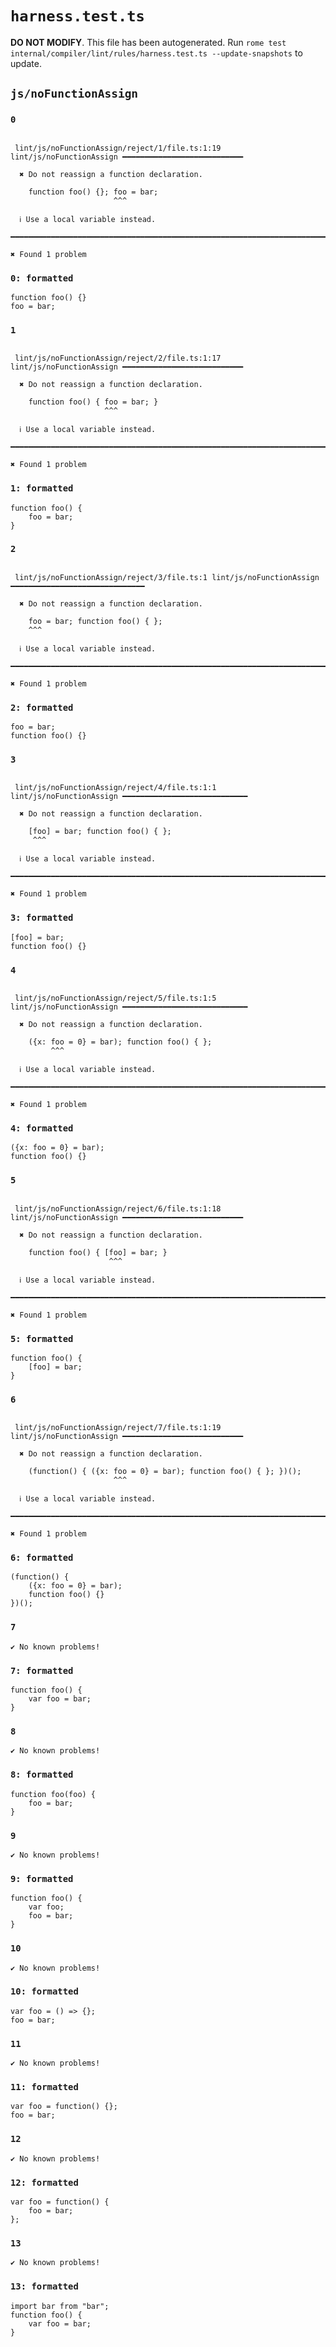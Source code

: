 # `harness.test.ts`

**DO NOT MODIFY**. This file has been autogenerated. Run `rome test internal/compiler/lint/rules/harness.test.ts --update-snapshots` to update.

## `js/noFunctionAssign`

### `0`

```

 lint/js/noFunctionAssign/reject/1/file.ts:1:19 lint/js/noFunctionAssign ━━━━━━━━━━━━━━━━━━━━━━━━━━━

  ✖ Do not reassign a function declaration.

    function foo() {}; foo = bar;
                       ^^^

  ℹ Use a local variable instead.

━━━━━━━━━━━━━━━━━━━━━━━━━━━━━━━━━━━━━━━━━━━━━━━━━━━━━━━━━━━━━━━━━━━━━━━━━━━━━━━━━━━━━━━━━━━━━━━━━━━━

✖ Found 1 problem

```

### `0: formatted`

```
function foo() {}
foo = bar;

```

### `1`

```

 lint/js/noFunctionAssign/reject/2/file.ts:1:17 lint/js/noFunctionAssign ━━━━━━━━━━━━━━━━━━━━━━━━━━━

  ✖ Do not reassign a function declaration.

    function foo() { foo = bar; }
                     ^^^

  ℹ Use a local variable instead.

━━━━━━━━━━━━━━━━━━━━━━━━━━━━━━━━━━━━━━━━━━━━━━━━━━━━━━━━━━━━━━━━━━━━━━━━━━━━━━━━━━━━━━━━━━━━━━━━━━━━

✖ Found 1 problem

```

### `1: formatted`

```
function foo() {
	foo = bar;
}

```

### `2`

```

 lint/js/noFunctionAssign/reject/3/file.ts:1 lint/js/noFunctionAssign ━━━━━━━━━━━━━━━━━━━━━━━━━━━━━━

  ✖ Do not reassign a function declaration.

    foo = bar; function foo() { };
    ^^^

  ℹ Use a local variable instead.

━━━━━━━━━━━━━━━━━━━━━━━━━━━━━━━━━━━━━━━━━━━━━━━━━━━━━━━━━━━━━━━━━━━━━━━━━━━━━━━━━━━━━━━━━━━━━━━━━━━━

✖ Found 1 problem

```

### `2: formatted`

```
foo = bar;
function foo() {}

```

### `3`

```

 lint/js/noFunctionAssign/reject/4/file.ts:1:1 lint/js/noFunctionAssign ━━━━━━━━━━━━━━━━━━━━━━━━━━━━

  ✖ Do not reassign a function declaration.

    [foo] = bar; function foo() { };
     ^^^

  ℹ Use a local variable instead.

━━━━━━━━━━━━━━━━━━━━━━━━━━━━━━━━━━━━━━━━━━━━━━━━━━━━━━━━━━━━━━━━━━━━━━━━━━━━━━━━━━━━━━━━━━━━━━━━━━━━

✖ Found 1 problem

```

### `3: formatted`

```
[foo] = bar;
function foo() {}

```

### `4`

```

 lint/js/noFunctionAssign/reject/5/file.ts:1:5 lint/js/noFunctionAssign ━━━━━━━━━━━━━━━━━━━━━━━━━━━━

  ✖ Do not reassign a function declaration.

    ({x: foo = 0} = bar); function foo() { };
         ^^^

  ℹ Use a local variable instead.

━━━━━━━━━━━━━━━━━━━━━━━━━━━━━━━━━━━━━━━━━━━━━━━━━━━━━━━━━━━━━━━━━━━━━━━━━━━━━━━━━━━━━━━━━━━━━━━━━━━━

✖ Found 1 problem

```

### `4: formatted`

```
({x: foo = 0} = bar);
function foo() {}

```

### `5`

```

 lint/js/noFunctionAssign/reject/6/file.ts:1:18 lint/js/noFunctionAssign ━━━━━━━━━━━━━━━━━━━━━━━━━━━

  ✖ Do not reassign a function declaration.

    function foo() { [foo] = bar; }
                      ^^^

  ℹ Use a local variable instead.

━━━━━━━━━━━━━━━━━━━━━━━━━━━━━━━━━━━━━━━━━━━━━━━━━━━━━━━━━━━━━━━━━━━━━━━━━━━━━━━━━━━━━━━━━━━━━━━━━━━━

✖ Found 1 problem

```

### `5: formatted`

```
function foo() {
	[foo] = bar;
}

```

### `6`

```

 lint/js/noFunctionAssign/reject/7/file.ts:1:19 lint/js/noFunctionAssign ━━━━━━━━━━━━━━━━━━━━━━━━━━━

  ✖ Do not reassign a function declaration.

    (function() { ({x: foo = 0} = bar); function foo() { }; })();
                       ^^^

  ℹ Use a local variable instead.

━━━━━━━━━━━━━━━━━━━━━━━━━━━━━━━━━━━━━━━━━━━━━━━━━━━━━━━━━━━━━━━━━━━━━━━━━━━━━━━━━━━━━━━━━━━━━━━━━━━━

✖ Found 1 problem

```

### `6: formatted`

```
(function() {
	({x: foo = 0} = bar);
	function foo() {}
})();

```

### `7`

```
✔ No known problems!

```

### `7: formatted`

```
function foo() {
	var foo = bar;
}

```

### `8`

```
✔ No known problems!

```

### `8: formatted`

```
function foo(foo) {
	foo = bar;
}

```

### `9`

```
✔ No known problems!

```

### `9: formatted`

```
function foo() {
	var foo;
	foo = bar;
}

```

### `10`

```
✔ No known problems!

```

### `10: formatted`

```
var foo = () => {};
foo = bar;

```

### `11`

```
✔ No known problems!

```

### `11: formatted`

```
var foo = function() {};
foo = bar;

```

### `12`

```
✔ No known problems!

```

### `12: formatted`

```
var foo = function() {
	foo = bar;
};

```

### `13`

```
✔ No known problems!

```

### `13: formatted`

```
import bar from "bar";
function foo() {
	var foo = bar;
}

```
